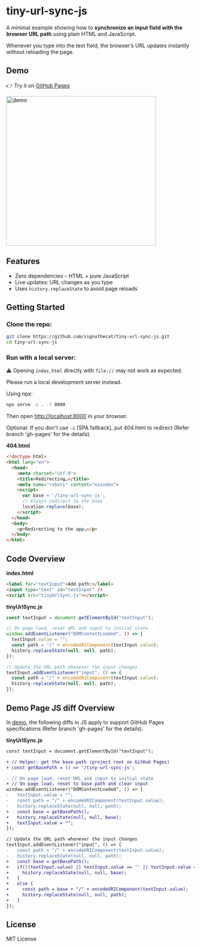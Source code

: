 # tiny-url-sync-js

A minimal example showing how to **synchronize an input field with the browser URL path** using plain HTML and JavaScript.

Whenever you type into the text field, the browser’s URL updates instantly without reloading the page.

## Demo

👉 Try it on [GitHub Pages](https://signothecat.github.io/tiny-url-sync-js)

<img src="https://github.com/user-attachments/assets/35b57d76-3d05-465d-9c2f-af5abcaacdfe" width="400" alt="demo">

## Features

- Zero dependencies – HTML + pure JavaScript
- Live updates: URL changes as you type
- Uses `history.replaceState` to avoid page reloads

## Getting Started

### Clone the repo:

```zsh
git clone https://github.com/signothecat/tiny-url-sync-js.git
cd tiny-url-sync-js
```

### Run with a local server:

⚠️ Opening `index.html` directly with `file://` may not work as expected.

Please run a local development server instead.

Using npx:

```zsh
npx serve -s . -l 8000
```

Then open [http://localhost:8000](http://localhost:8000) in your browser.

Optional: If you don't use `-s` (SPA fallback), put 404.html to redirect (Refer branch 'gh-pages' for the details).

**404.html**
```html
<!doctype html>
<html lang="en">
  <head>
    <meta charset="utf-8">
    <title>Redirecting…</title>
    <meta name="robots" content="noindex">
    <script>
      var base = '/tiny-url-sync-js';
      // Always redirect to the base
      location.replace(base);
    </script>
  </head>
  <body>
    <p>Redirecting to the app…</p>
  </body>
</html>
```

## Code Overview

**index.html**
```html
<label for="textInput">Add path:</label>
<input type="text" id="textInput" />
<script src="tinyUrlSync.js"></script>
```

**tinyUrlSync.js**
```js
const textInput = document.getElementById("textInput");

// On page load, reset URL and input to initial state
window.addEventListener("DOMContentLoaded", () => {
  textInput.value = "";
  const path = "/" + encodeURIComponent(textInput.value);
  history.replaceState(null, null, path);
});

// Update the URL path whenever the input changes
textInput.addEventListener("input", () => {
  const path = "/" + encodeURIComponent(textInput.value);
  history.replaceState(null, null, path);
});
```

## Demo Page JS diff Overview

In [demo](https://signothecat.github.io/tiny-url-sync-js), the following diffs in JS apply to support GitHub Pages specifications (Refer branch 'gh-pages' for the details).

**tinyUrlSync.js**
```diff
const textInput = document.getElementById("textInput");

+ // Helper: get the base path (project root on GitHub Pages)
+ const getBasePath = () => '/tiny-url-sync-js';

- // On page load, reset URL and input to initial state
+ // On page load, reset to base path and clear input
window.addEventListener("DOMContentLoaded", () => {
-   textInput.value = "";
-   const path = "/" + encodeURIComponent(textInput.value);
-   history.replaceState(null, null, path);
+   const base = getBasePath();
+   history.replaceState(null, null, base);
+   textInput.value = "";
});

// Update the URL path whenever the input changes
textInput.addEventListener("input", () => {
-   const path = "/" + encodeURIComponent(textInput.value);
-   history.replaceState(null, null, path);
+   const base = getBasePath();
+   if(!(textInput.value) || textInput.value == '' || textInput.value === '') {
+     history.replaceState(null, null, base);
+   }
+   else {
+     const path = base + "/" + encodeURIComponent(textInput.value);
+     history.replaceState(null, null, path);
+   }
});
```

## License

MIT License
